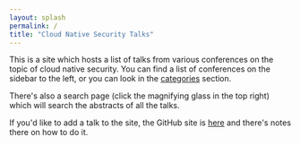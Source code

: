 ```yaml
---
layout: splash
permalink: /
title: "Cloud Native Security Talks"
---
```


This is a site which hosts a list of talks from various conferences on the topic of cloud native security. You can find a list of conferences on the sidebar to the left, or you can look in the [categories](/categories) section.

There's also a search page (click the magnifying glass in the top right) which will search the abstracts of all the talks.

If you'd like to add a talk to the site, the GitHub site is [here](https://github.com/raesene/Cloud-Native-Security-Talks) and there's notes there on how to do it.